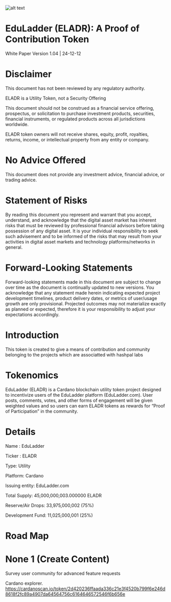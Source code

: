 ![alt text](https://i.imgur.com/PQieluo.png)
# EduLadder (ELADR):  A Proof of Contribution Token

White Paper Version 1.04 | 24-12-12

# Disclaimer

This document has not been reviewed by any regulatory authority.

ELADR is a Utility Token, not a Security Offering 

This document should not be construed as a financial service offering, prospectus, or solicitation to purchase investment products, securities, financial instruments, or regulated products across all jurisdictions worldwide. 

ELADR token owners will not receive shares, equity, profit, royalties, returns, income, or intellectual property from any entity or company. 

# No Advice Offered 

This document does not provide any investment advice, financial advice, or trading advice. 

# Statement of Risks

By reading this document you represent and warrant that you accept, understand, and acknowledge that the digital asset market has inherent risks that must be reviewed by professional financial advisors before taking possession of any digital asset. It is your individual responsibility to seek such advisement and to be informed of the risks that may result from your activities in digital asset markets and technology platforms/networks in general. 

# Forward-Looking Statements

Forward-looking statements made in this document are subject to change over time as the document is continually updated to new versions. You acknowledge that any statement made herein indicating expected project development timelines, product delivery dates, or metrics of user/usage growth are only provisional. Projected outcomes may not materialize exactly as planned or expected, therefore it is your responsibility to adjust your expectations accordingly.

# Introduction

This token is created to give a means of contribution and community belonging to the projects which are associatted with hashpal labs

# Tokenomics

EduLadder (ELADR) is a Cardano blockchain utility token project designed to incentivize users of the EduLadder platform (EduLadder.com). User posts, comments, votes, and other forms of engagement will be given weighted values and so users can earn ELADR tokens as rewards for “Proof of Participation” in the community.  

# Details

Name : EduLadder

Ticker : ELADR

Type: Utility

Platform: Cardano

Issuing entity: EduLadder.com 

Total Supply:  45,000,000,003.000000 ELADR 

Reserve/Air Drops: 33,975,000,002 (75%)

Development Fund: 11,025,000,001 (25%)


# Road Map 

# None 1 (Create Content)


Survey user community for advanced feature requests 


Cardano explorer.
https://cardanoscan.io/token/2d420236ffaada336c21e3f4520b799f6e246d8618f2fc89a4907da64564756c6164646572546f6b656e
